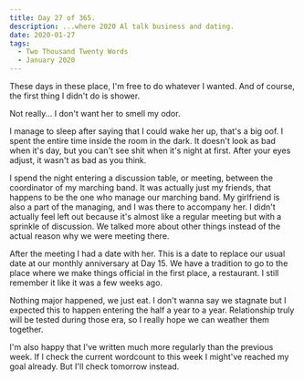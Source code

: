 ```yaml
---
title: Day 27 of 365.
description: ...where 2020 Al talk business and dating.
date: 2020-01-27
tags:
  - Two Thousand Twenty Words
  - January 2020
---
```


These days in these place, I'm free to do whatever I wanted. And of course, the first thing I didn't do is shower.

Not really... I don't want her to smell my odor.


I manage to sleep after saying that I could wake her up, that's a big oof. I spent the entire time inside the room in the dark. It doesn't look as bad when it's day, but you can't see shit when it's night at first. After your eyes adjust, it wasn't as bad as you think.

I spend the night entering a discussion table, or meeting, between the coordinator of my marching band. It was actually just my friends, that happens to be the one who manage our marching band. My girlfriend is also a part of the managing, and I was there to accompany her. I didn't actually feel left out because it's almost like a regular meeting but with a sprinkle of discussion. We talked more about other things instead of the actual reason why we were meeting there. 

After the meeting I had a date with her. This is a date to replace our usual date at our monthly anniversary at Day 15. We have a tradition to go to the place where we make things official in the first place, a restaurant. I still remember it like it was a few weeks ago.

Nothing major happened, we just eat. I don't wanna say we stagnate but I expected this to happen entering the half a year to a year. Relationship truly will be tested during those era, so I really hope we can weather them together.


I'm also happy that I've written much more regularly than the previous week. If I check the current wordcount to this week I might've reached my goal already. But I'll check tomorrow instead.